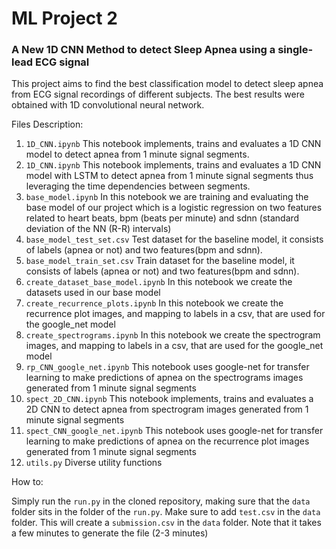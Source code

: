 # ML Project 2

### A New 1D CNN Method to detect Sleep Apnea using a single-lead ECG signal
This project aims to find the best classification model to detect sleep apnea from ECG signal recordings of different subjects. The best results were obtained with 1D convolutional neural network.

Files Description:

1. ```1D_CNN.ipynb``` This notebook implements, trains and evaluates a 1D CNN model to detect apnea from 1 minute signal segments.
2. ```1D_CNN.ipynb``` This notebook implements, trains and evaluates a 1D CNN model with LSTM to detect apnea from 1 minute signal segments thus leveraging the time dependencies between segments.
3. ```base_model.ipynb``` In this notebook we are training and evaluating the base model of our project which is a logistic regression on two features related to heart beats, bpm (beats per minute) and sdnn (standard deviation of the NN (R-R) intervals)
3. ```base_model_test_set.csv``` Test dataset for the baseline model, it consists of labels (apnea or not) and two features(bpm and sdnn).
4. ```base_model_train_set.csv``` Train dataset for the baseline model, it consists of labels (apnea or not) and two features(bpm and sdnn).
5. ```create_dataset_base_model.ipynb``` In this notebook we create the datasets used in our base model
6. ```create_recurrence_plots.ipynb``` In this notebook we create the recurrence plot images, and mapping to labels in a csv, that are used for the google_net model
7. ```create_spectrograms.ipynb``` In this notebook we create the spectrogram images, and mapping to labels in a csv, that are used for the google_net model
8. ```rp_CNN_google_net.ipynb``` This notebook uses google-net for transfer learning to make predictions of apnea on the spectrograms images generated from 1 minute signal segments
9. ```spect_2D_CNN.ipynb``` This notebook implements, trains and evaluates a 2D CNN to detect apnea from spectrogram images generated from 1 minute signal segments
10. ```spect_CNN_google_net.ipynb``` This notebook uses google-net for transfer learning to make predictions of apnea on the recurrence plot images generated from 1 minute signal segments
11. ```utils.py``` Diverse utility functions

How to: 

Simply run the ```run.py``` in the cloned repository, making sure that the ```data``` folder sits in the folder of the ```run.py```. Make sure to add ```test.csv``` in the ```data``` folder. This will create a ```submission.csv``` in the ```data``` folder.
Note that it takes a few minutes to generate the file (2-3 minutes)
